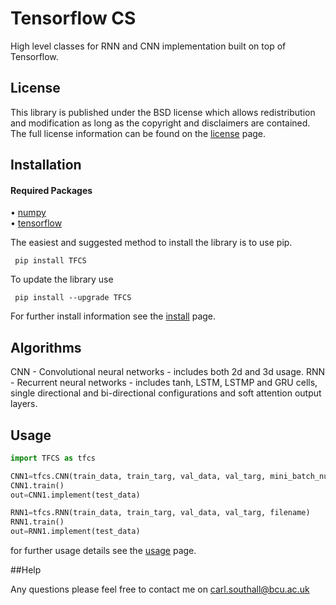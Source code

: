 # Tensorflow CS

High level classes for RNN and CNN implementation built on top of Tensorflow.

## License

This library is published under the BSD license which allows redistribution and modification as long as the copyright and disclaimers are contained. The full license information can be found on the [license](https://github.com/CarlSouthall/TFCS/blob/master/LICENSE) page. 

## Installation

#### Required Packages

• [numpy](https://www.numpy.org)   
• [tensorflow](https://www.tensorflow.org/)

The easiest and suggested method to install the library is to use pip.

     pip install TFCS

To update the library use

     pip install --upgrade TFCS
     
For further install information see the [install](https://github.com/CarlSouthall/TFCS/blob/master/install.md) page.


## Algorithms

CNN - Convolutional neural networks - includes both 2d and 3d usage. <space><space>
RNN - Recurrent neural networks - includes tanh, LSTM, LSTMP and GRU cells, single directional and bi-directional configurations and soft attention output layers.

## Usage


```Python
import TFCS as tfcs

CNN1=tfcs.CNN(train_data, train_targ, val_data, val_targ, mini_batch_numbers, filename)
CNN1.train()
out=CNN1.implement(test_data)

RNN1=tfcs.RNN(train_data, train_targ, val_data, val_targ, filename)
RNN1.train()
out=RNN1.implement(test_data)

```
for further usage details see the [usage](https://github.com/CarlSouthall/TFCS/blob/master/usage.md) page.

##Help

Any questions please feel free to contact me on carl.southall@bcu.ac.uk





